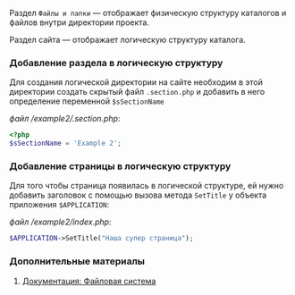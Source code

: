 Раздел `Файлы и папки` — отображает физическую структуру каталогов и файлов внутри директории проекта.

Раздел сайта — отображает логическую структуру каталога.

### Добавление раздела в логическую структуру
Для создания логической директории на сайте необходим в этой директории создать скрытый файл `.section.php` и добавить в него определение переменной `$sSectionName`

*файл /example2/.section.php*:
```php
<?php
$sSectionName = 'Example 2';

```

### Добавление страницы в логическую структуру
Для того чтобы страница появилась в логической структуре, ей нужно добавить заголовок с помощью вызова метода `SetTitle` у объекта приложения `$APPLICATION`:

*файл /example2/index.php*:
```php
$APPLICATION->SetTitle("Наша супер страница");
``` 

### Дополнительные материалы
1. [Документация: Файловая система](https://dev.1c-bitrix.ru/learning/course/index.php?COURSE_ID=34&LESSON_ID=1977&LESSON_PATH=3905.2479.7979.1977)
